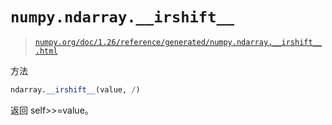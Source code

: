 # `numpy.ndarray.__irshift__`

> [`numpy.org/doc/1.26/reference/generated/numpy.ndarray.__irshift__.html`](https://numpy.org/doc/1.26/reference/generated/numpy.ndarray.__irshift__.html)

方法

```py
ndarray.__irshift__(value, /)
```

返回 self>>=value。
